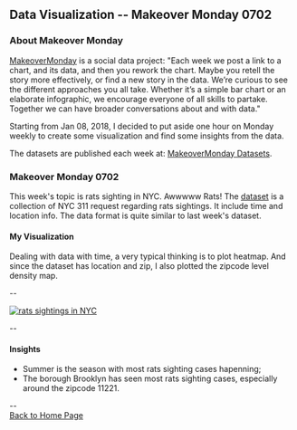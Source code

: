 <head>
  <!-- Global site tag (gtag.js) - Google Analytics -->
<script async src="https://www.googletagmanager.com/gtag/js?id=UA-112502179-1"></script>
<script>
  window.dataLayer = window.dataLayer || [];
  function gtag(){dataLayer.push(arguments);}
  gtag('js', new Date());

  gtag('config', 'UA-112502179-1');
</script>
</head>


## Data Visualization -- Makeover Monday 0702

### About Makeover Monday

[MakeoverMonday](http://www.makeovermonday.co.uk/) is a social data project:
"Each week we post a link to a chart, and its data, and then you rework the chart.
Maybe you retell the story more effectively, or find a new story in the data.
We’re curious to see the different approaches you all take. Whether it’s a simple bar chart or an elaborate infographic, we encourage everyone of all skills to partake.
Together we can have broader conversations about and with data."

Starting from Jan 08, 2018, I decided to put aside one hour on Monday weekly to create some visualization and find some insights from the data.

The datasets are published each week at: [MakeoverMonday Datasets](http://www.makeovermonday.co.uk/data/).


### Makeover Monday 0702

This week's topic is rats sighting in NYC. Awwwww Rats! The [dataset](https://data.cityofnewyork.us/Social-Services/Rodent-complaints-2010-to-present-more-columns/nvhx-79q8) is a collection of NYC 311 request regarding rats sightings. It include time and location info. The data format is quite similar to last week's dataset.   


#### My Visualization

Dealing with data with time, a very typical thinking is to plot heatmap. And since the dataset has location and zip, I also plotted the zipcode level density map.    
  
--  
<div class='tableauPlaceholder' id='viz1530584761514' style='position: relative'>
<noscript><a href='#'>
  <img alt='rats sightings in NYC ' src='https:&#47;&#47;public.tableau.com&#47;static&#47;images&#47;Ma&#47;MakeOverMonday0702&#47;ratssightingsinNYC&#47;1_rss.png' style='border: none' />
</a></noscript>
<object class='tableauViz'  style='display:none;'>
  <param name='host_url' value='https%3A%2F%2Fpublic.tableau.com%2F' /> 
  <param name='embed_code_version' value='3' /> 
  <param name='site_root' value='' />
  <param name='name' value='MakeOverMonday0702&#47;ratssightingsinNYC' />
  <param name='tabs' value='no' />
  <param name='toolbar' value='yes' />
  <param name='static_image' value='https:&#47;&#47;public.tableau.com&#47;static&#47;images&#47;Ma&#47;MakeOverMonday0702&#47;ratssightingsinNYC&#47;1.png' />
  <param name='animate_transition' value='yes' />
  <param name='display_static_image' value='yes' />
  <param name='display_spinner' value='yes' />
  <param name='display_overlay' value='yes' />
  <param name='display_count' value='yes' />
</object></div>               
<script type='text/javascript'>    
  var divElement = document.getElementById('viz1530584761514');               
  var vizElement = divElement.getElementsByTagName('object')[0];           
  vizElement.style.width='800px';vizElement.style.height='827px';          
  var scriptElement = document.createElement('script');                 
  scriptElement.src = 'https://public.tableau.com/javascripts/api/viz_v1.js';     
  vizElement.parentNode.insertBefore(scriptElement, vizElement);           
</script>  
  
--  

#### Insights 
* Summer is the season with most rats sighting cases hapenning;  
* The borough Brooklyn has seen most rats sighting cases, especially around the zipcode 11221.  
  
--  
<a href="https://yudong-94.github.io/personal-website/" title="Back to Home Page">Back to Home Page</a>
